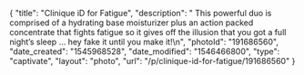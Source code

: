 {
    "title": "Clinique iD for Fatigue",
    "description": " This powerful duo is comprised of a  hydrating base moisturizer plus an action packed concentrate that fights fatigue so it gives off the illusion that you got a full night’s sleep ... hey fake it until you make it!\n",
    "photoId": "191686560",
    "date_created": "1545968528",
    "date_modified": "1546466800",
    "type": "captivate",
    "layout": "photo",
    "url": "\/p\/clinique-id-for-fatigue\/191686560"
}